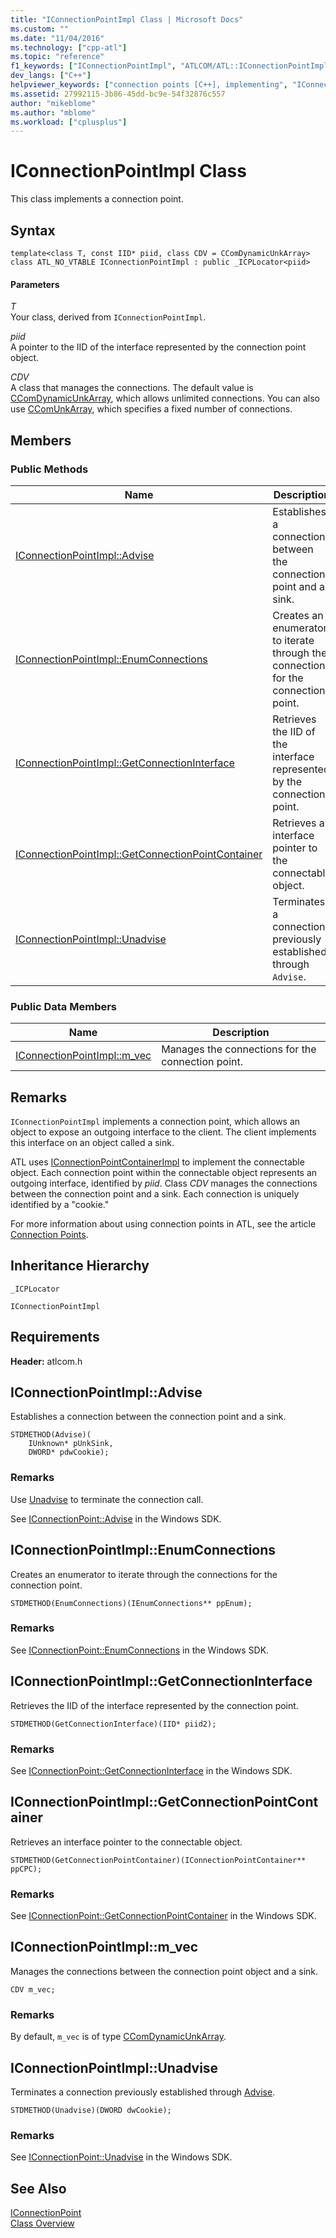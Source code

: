 ```yaml
---
title: "IConnectionPointImpl Class | Microsoft Docs"
ms.custom: ""
ms.date: "11/04/2016"
ms.technology: ["cpp-atl"]
ms.topic: "reference"
f1_keywords: ["IConnectionPointImpl", "ATLCOM/ATL::IConnectionPointImpl", "ATLCOM/ATL::IConnectionPointImpl::Advise", "ATLCOM/ATL::IConnectionPointImpl::EnumConnections", "ATLCOM/ATL::IConnectionPointImpl::GetConnectionInterface", "ATLCOM/ATL::IConnectionPointImpl::GetConnectionPointContainer", "ATLCOM/ATL::IConnectionPointImpl::Unadvise", "ATLCOM/ATL::IConnectionPointImpl::m_vec"]
dev_langs: ["C++"]
helpviewer_keywords: ["connection points [C++], implementing", "IConnectionPointImpl class"]
ms.assetid: 27992115-3b86-45dd-bc9e-54f32876c557
author: "mikeblome"
ms.author: "mblome"
ms.workload: ["cplusplus"]
---
```

# IConnectionPointImpl Class
This class implements a connection point.  
  
## Syntax  
  
```
template<class T, const IID* piid, class CDV = CComDynamicUnkArray>  
class ATL_NO_VTABLE IConnectionPointImpl : public _ICPLocator<piid>
```  
  
#### Parameters  
 *T*  
 Your class, derived from `IConnectionPointImpl`.  
  
 *piid*  
 A pointer to the IID of the interface represented by the connection point object.  
  
 *CDV*  
 A class that manages the connections. The default value is [CComDynamicUnkArray](../../atl/reference/ccomdynamicunkarray-class.md), which allows unlimited connections. You can also use [CComUnkArray](../../atl/reference/ccomunkarray-class.md), which specifies a fixed number of connections.  
  
## Members  
  
### Public Methods  
  
|Name|Description|  
|----------|-----------------|  
|[IConnectionPointImpl::Advise](#advise)|Establishes a connection between the connection point and a sink.|  
|[IConnectionPointImpl::EnumConnections](#enumconnections)|Creates an enumerator to iterate through the connections for the connection point.|  
|[IConnectionPointImpl::GetConnectionInterface](#getconnectioninterface)|Retrieves the IID of the interface represented by the connection point.|  
|[IConnectionPointImpl::GetConnectionPointContainer](#getconnectionpointcontainer)|Retrieves an interface pointer to the connectable object.|  
|[IConnectionPointImpl::Unadvise](#unadvise)|Terminates a connection previously established through `Advise`.|  
  
### Public Data Members  
  
|Name|Description|  
|----------|-----------------|  
|[IConnectionPointImpl::m_vec](#m_vec)|Manages the connections for the connection point.|  
  
## Remarks  
 `IConnectionPointImpl` implements a connection point, which allows an object to expose an outgoing interface to the client. The client implements this interface on an object called a sink.  
  
 ATL uses [IConnectionPointContainerImpl](../../atl/reference/iconnectionpointcontainerimpl-class.md) to implement the connectable object. Each connection point within the connectable object represents an outgoing interface, identified by *piid*. Class *CDV* manages the connections between the connection point and a sink. Each connection is uniquely identified by a "cookie."  
  
 For more information about using connection points in ATL, see the article [Connection Points](../../atl/atl-connection-points.md).  
  
## Inheritance Hierarchy  
 `_ICPLocator`  
  
 `IConnectionPointImpl`  
  
## Requirements  
 **Header:** atlcom.h  
  
##  <a name="advise"></a>  IConnectionPointImpl::Advise  
 Establishes a connection between the connection point and a sink.  
  
```
STDMETHOD(Advise)(
    IUnknown* pUnkSink,
    DWORD* pdwCookie);
```  
  
### Remarks  
 Use [Unadvise](#unadvise) to terminate the connection call.  
  
 See [IConnectionPoint::Advise](https://msdn.microsoft.com/library/windows/desktop/ms678815) in the Windows SDK.  
  
##  <a name="enumconnections"></a>  IConnectionPointImpl::EnumConnections  
 Creates an enumerator to iterate through the connections for the connection point.  
  
```
STDMETHOD(EnumConnections)(IEnumConnections** ppEnum);
```  
  
### Remarks  
 See [IConnectionPoint::EnumConnections](https://msdn.microsoft.com/library/windows/desktop/ms680755) in the Windows SDK.  
  
##  <a name="getconnectioninterface"></a>  IConnectionPointImpl::GetConnectionInterface  
 Retrieves the IID of the interface represented by the connection point.  
  
```
STDMETHOD(GetConnectionInterface)(IID* piid2);
```  
  
### Remarks  
 See [IConnectionPoint::GetConnectionInterface](https://msdn.microsoft.com/library/windows/desktop/ms693468) in the Windows SDK.  
  
##  <a name="getconnectionpointcontainer"></a>  IConnectionPointImpl::GetConnectionPointContainer  
 Retrieves an interface pointer to the connectable object.  
  
```
STDMETHOD(GetConnectionPointContainer)(IConnectionPointContainer** ppCPC);
```  
  
### Remarks  
 See [IConnectionPoint::GetConnectionPointContainer](https://msdn.microsoft.com/library/windows/desktop/ms679669) in the Windows SDK.  
  
##  <a name="m_vec"></a>  IConnectionPointImpl::m_vec  
 Manages the connections between the connection point object and a sink.  
  
```
CDV m_vec;
```     
  
### Remarks  
 By default, `m_vec` is of type [CComDynamicUnkArray](../../atl/reference/ccomdynamicunkarray-class.md).  
  
##  <a name="unadvise"></a>  IConnectionPointImpl::Unadvise  
 Terminates a connection previously established through [Advise](#advise).  
  
```
STDMETHOD(Unadvise)(DWORD dwCookie);
```  
  
### Remarks  
 See [IConnectionPoint::Unadvise](https://msdn.microsoft.com/library/windows/desktop/ms686608) in the Windows SDK.  
  
## See Also  
 [IConnectionPoint](https://msdn.microsoft.com/library/windows/desktop/ms694318)   
 [Class Overview](../../atl/atl-class-overview.md)
